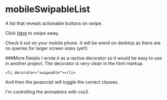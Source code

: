 mobileSwipableList
==================

A list that reveals actionable buttons on swipe.

Click [Here](http://nathansass.github.io/mobileSwipableList/) to swipe away.

Check it out on your mobile phone. It will be wierd on desktop as there are no queries for larger screen sizes (yet!) 

###More Details
I wrote it as a ractive decorator so it would be easy to use in another project. The decorator is very clean in the html markup.
```
<li decorator="swipeable"></li>
```
And then the javascript will toggle the correct classes. 

I'm controlling the animations with css3.